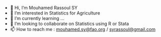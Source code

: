 - 👋 Hi, I’m Mouhamed Rassoul SY 
- 👀 I’m interested in Statistics for Agriculture
- 🌱 I’m currently learning ...
- 💞️ I’m looking to collaborate on Statistics using R or Stata
- 📫 How to reach me : mouhamed.sy@fao.org / syrassoul@gmail.com

<!---
syrassoul/syrassoul is a ✨ special ✨ repository because its `README.md` (this file) appears on your GitHub profile.
You can click the Preview link to take a look at your changes.
--->
